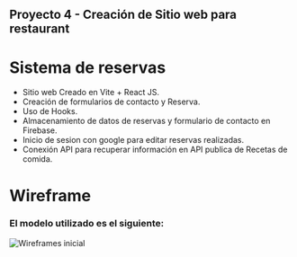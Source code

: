 ## Proyecto 4 - Creación de Sitio web para restaurant

# Sistema de reservas

- Sitio web Creado en Vite + React JS.
- Creación de formularios de contacto y Reserva.
- Uso de Hooks.
- Almacenamiento de datos de reservas y formulario de contacto en Firebase.
- Inicio de sesion con google para editar reservas realizadas.
- Conexión API para recuperar información en API publica de Recetas de comida.

# Wireframe

### El modelo utilizado es el siguiente:

![Wireframes inicial](./assets/img/wireframe/Wireframe.jpeg)
